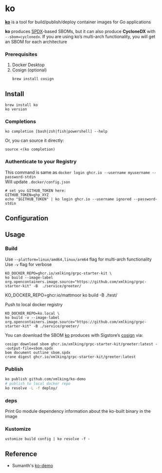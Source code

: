 # ko

**[ko](https://github.com/google/ko)** is a tool for build/publish/deploy container images  for Go applications

**ko** produces [SPDX](https://spdx.dev)-based SBOMs, but it can also produce **CycloneDX** with `--sbom=cyclonedx`.
If you are using ko’s multi-arch functionality, you will get an SBOM for each architecture

### Prerequisites

1. Docker Desktop
2. Cosign (optional)
   ```shell
   brew install cosign
   ```

## Install

```shell
brew install ko
ko version
```

### Completions

```shell
ko completion [bash|zsh|fish|powershell] --help
```

Or, you can source it directly:
```shell
source <(ko completion)
```

### Authenticate to your Registry
This command is same as `docker login ghcr.io --username myusername --password-stdin`<br/>
Will update `.docker/config.json`

```shell
# set you GITHUB_TOKEN here:
GITHUB_TOKEN=ghp_XYZ
echo "$GITHUB_TOKEN" | ko login ghcr.io --username ignored --password-stdin
```

## Configuration

## Usage

### Build

Use `--platform=linux/amd64,linux/arm64` flag for multi-arch functionality<br/>
Use `-v` flag for verbose

```shell
KO_DOCKER_REPO=ghcr.io/xmlking/grpc-starter-kit \
ko build --image-label org.opencontainers.image.source="https://github.com/xmlking/grpc-starter-kit" -B  ./service/greeter/
```

KO_DOCKER_REPO=ghcr.io/mattmoor ko build -B ./test/

Push to local docker registry 
```shell
KO_DOCKER_REPO=ko.local \
ko build -v --image-label org.opencontainers.image.source="https://github.com/xmlking/grpc-starter-kit" -B ./service/greeter/
```

You can download the SBOM [ko](https://github.com/google/ko) produces with Sigstore’s [cosign](https://github.com/sigstore/cosign) via:

```shell
cosign download sbom ghcr.io/xmlking/grpc-starter-kit/greeter:latest --output-file=sbom.spdx
bom document outline sbom.spdx
crane digest ghcr.io/xmlking/grpc-starter-kit/greeter:latest
```

### Publish

```sh
ko publish github.com/xmlking/ko-demo
# publish to local docker repo
ko resolve -L -f deploy/
```

### deps
Print Go module dependency information about the ko-built binary in the image


### Kustomize

```shell
ustomize build config | ko resolve -f -
```


## Reference

- Sumanth's [ko-demo]( https://github.com/xmlking/ko-demo)
